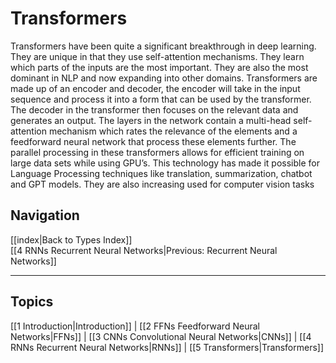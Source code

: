 # Transformers

Transformers have been quite a significant breakthrough in deep learning. They are unique in that they use self-attention mechanisms. They learn which parts of the inputs are the most important. They are also the most dominant in NLP and now expanding into other domains. Transformers are made up of an encoder and decoder, the encoder will take in the input sequence and process it into a form that can be used by the transformer.  The decoder in the transformer then focuses on the relevant data and generates an output. The layers in the network contain a multi-head self-attention mechanism which rates the relevance of the elements and a feedforward neural network that process these elements further. The parallel processing in these transformers allows for efficient training on large data sets while using GPU’s. This technology has made it possible for Language Processing techniques like translation, summarization, chatbot and GPT models. They are also increasing used for computer vision tasks


## Navigation
[[index|Back to Types Index]]  
[[4 RNNs Recurrent Neural Networks|Previous: Recurrent Neural Networks]]

---

## Topics
[[1 Introduction|Introduction]] | 
[[2 FFNs Feedforward Neural Networks|FFNs]] | 
[[3 CNNs Convolutional Neural Networks|CNNs]] | 
[[4 RNNs Recurrent Neural Networks|RNNs]] | 
[[5 Transformers|Transformers]]